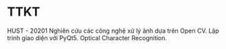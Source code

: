 # TTKT
HUST - 20201
Nghiên cứu các công nghệ xử lý ảnh dựa trên Open CV.
Lập trình giao diện với PyQt5.
Optical Character Recognition.
